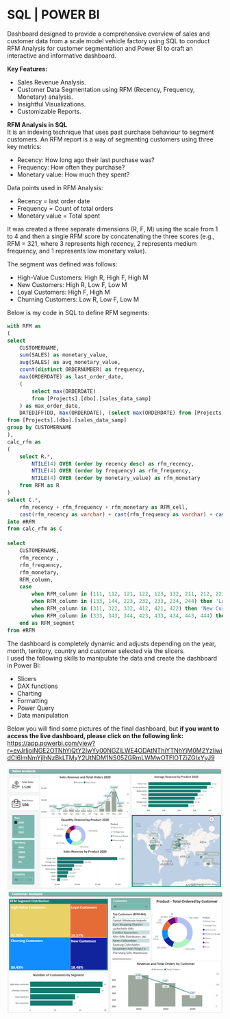 # SQL | POWER BI
Dashboard designed to provide a comprehensive overview of sales and customer data from a scale model vehicle factory using SQL to conduct RFM Analysis for customer segmentation and Power BI to craft an interactive and informative dashboard.<br/>

**Key Features:**<br/>
- Sales Revenue Analysis.
- Customer Data Segmentation using RFM (Recency, Frequency, Monetary) analysis.
- Insightful Visualizations.
- Customizable Reports.<br/>

**RFM Analysis in SQL**<br/>
 It is an indexing technique that uses past purchase behaviour to segment customers. An RFM report is a way of segmenting customers using three key metrics:<br/>
- Recency: How long ago their last purchase was?
- Frequency: How often they purchase?
- Monetary value: How much they spent?<br/>
  
Data points used in RFM Analysis:<br/>
- Recency = last order date
- Frequency = Count of total orders
- Monetary value = Total spent<br/>
  
It was created a three separate dimensions (R, F, M) using the scale from 1 to 4 and then a single RFM score by concatenating the three scores (e.g., RFM = 321, where 3 represents high recency, 2 represents medium frequency, and 1 represents low monetary value).<br/>

The segment was defined was follows:<br/>
- High-Value Customers: High R, High F, High M
- New Customers: High R, Low F, Low M
- Loyal Customers: High F, High M
- Churning Customers: Low R, Low F, Low M<br/>
  
Below is my code in SQL to define RFM segments:<br/>

```sql
with RFM as
(
select
	CUSTOMERNAME,
	sum(SALES) as monetary_value,
	avg(SALES) as avg_monetary_value,
	count(distinct ORDERNUMBER) as frequency,
	max(ORDERDATE) as last_order_date,
	(
		select max(ORDERDATE)
		from [Projects].[dbo].[sales_data_samp]
	) as max_order_date,
	DATEDIFF(DD, max(ORDERDATE), (select max(ORDERDATE) from [Projects].[dbo].[sales_data_samp])) as recency
from [Projects].[dbo].[sales_data_samp]
group by CUSTOMERNAME
),
calc_rfm as
(
	select R.*,
		NTILE(4) OVER (order by recency desc) as rfm_recency,
		NTILE(4) OVER (order by frequency) as rfm_frequency,
		NTILE(4) OVER (order by monetary_value) as rfm_monetary
	from RFM as R
)
select C.*,
	rfm_recency + rfm_frequency + rfm_monetary as RFM_cell,
	cast(rfm_recency as varchar) + cast(rfm_frequency as varchar) + cast(rfm_monetary as varchar) as RFM_column
into #RFM
from calc_rfm as C

select 
	CUSTOMERNAME,
	rfm_recency , 
	rfm_frequency,
	rfm_monetary,
	RFM_column,
	case
		when RFM_column in (111, 112, 121, 122, 123, 132, 211, 212, 221, 222) then 'Churning Customers'
		when RFM_column in (133, 144, 223, 232, 233, 234, 244) then 'Loyal Customers'
		when RFM_column in (311, 322, 332, 412, 421, 422) then 'New Customers'
		when RFM_column in (333, 343, 344, 423, 433, 434, 443, 444) then 'High-Value Customers'
	end as RFM_segment
from #RFM
```
The dashboard is completely dynamic and adjusts depending on the year, month, territory, country and customer selected via the slicers.<br/>
I used the following skills to manipulate the data and create the dashboard in Power BI:<br/>

- Slicers
- DAX functions
- Charting
- Formatting
- Power Query
- Data manipulation

Below you will find some pictures of the final dashboard, but **if you want to access the live dashboard, please click on the following link:** https://app.powerbi.com/view?r=eyJrIjoiNGE2OTNhYjQtY2IwYy00NGZlLWE4ODAtNThjYTNhYjM0M2YzIiwidCI6ImNmYjlhNzBkLTMyY2UtNDM1NS05ZGRmLWMwOTFlOTZiZGIxYyJ9
<br/>

![alt text](https://github.com/fpfernandes/RFM_SalesAnalysis/blob/650067b7eb2a12e4c8f8aa5d2171512071e092d8/dash1.PNG)
![alt text](https://github.com/fpfernandes/RFM_SalesAnalysis/blob/650067b7eb2a12e4c8f8aa5d2171512071e092d8/dash2.PNG)

